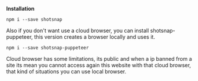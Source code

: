 **Installation**

    npm i --save shotsnap

Also if you don't want use a cloud browser, you can install shotsnap-puppeteer, this version creates a browser locally and uses it.

    npm i --save shotsnap-puppeteer

Cloud browser has some limitations, its public and when a ip banned from a site its mean you cannot access again this website with that cloud browser, that kind of situations you can use local browser.
